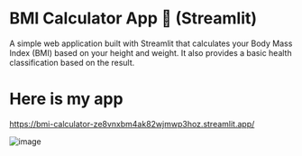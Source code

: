 # BMI Calculator App 🧮 (Streamlit)
A simple web application built with Streamlit that calculates your Body Mass Index (BMI) based on your height and weight. It also provides a basic health classification based on the result.

# Here is my app

https://bmi-calculator-ze8vnxbm4ak82wjmwp3hoz.streamlit.app/


![image](https://github.com/user-attachments/assets/88c49e5d-b28a-4457-8b6d-d881529d0b47)

